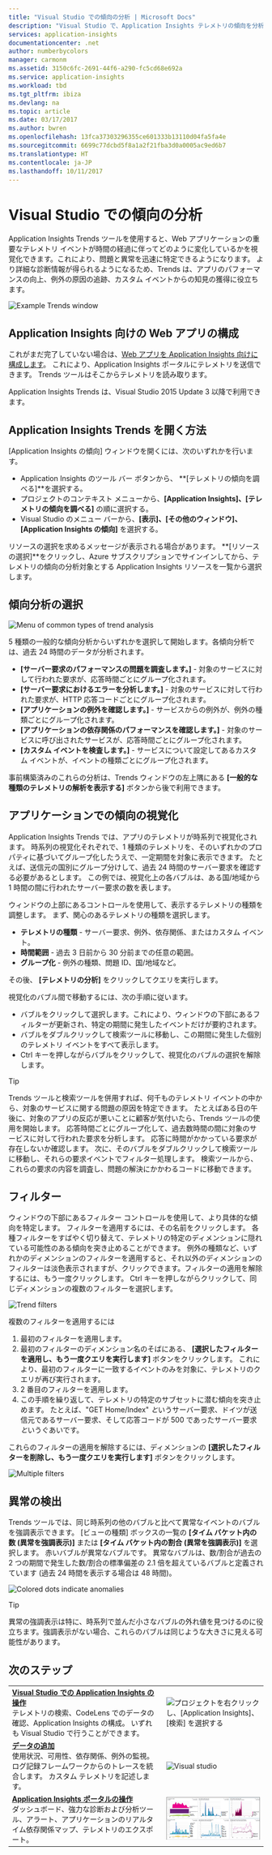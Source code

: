 ```yaml
---
title: "Visual Studio での傾向の分析 | Microsoft Docs"
description: "Visual Studio で、Application Insights テレメトリの傾向を分析、視覚化、調査します。"
services: application-insights
documentationcenter: .net
author: numberbycolors
manager: carmonm
ms.assetid: 3150c6fc-2691-44f6-a290-fc5cd68e692a
ms.service: application-insights
ms.workload: tbd
ms.tgt_pltfrm: ibiza
ms.devlang: na
ms.topic: article
ms.date: 03/17/2017
ms.author: bwren
ms.openlocfilehash: 13fca37303296355ce601333b13110d04fa5fa4e
ms.sourcegitcommit: 6699c77dcbd5f8a1a2f21fba3d0a0005ac9ed6b7
ms.translationtype: HT
ms.contentlocale: ja-JP
ms.lasthandoff: 10/11/2017
---
```

# <a name="analyzing-trends-in-visual-studio"></a>Visual Studio での傾向の分析
Application Insights Trends ツールを使用すると、Web アプリケーションの重要なテレメトリ イベントが時間の経過に伴ってどのように変化しているかを視覚化できます。これにより、問題と異常を迅速に特定できるようになります。 より詳細な診断情報が得られるようになるため、Trends は、アプリのパフォーマンスの向上、例外の原因の追跡、カスタム イベントからの知見の獲得に役立ちます。

![Example Trends window](./media/app-insights-visual-studio-trends/app-insights-trends-hero-750.png)

## <a name="configure-your-web-app-for-application-insights"></a>Application Insights 向けの Web アプリの構成

これがまだ完了していない場合は、[Web アプリを Application Insights 向けに構成します](app-insights-overview.md)。 これにより、Application Insights ポータルにテレメトリを送信できます。 Trends ツールはそこからテレメトリを読み取ります。

Application Insights Trends は、Visual Studio 2015 Update 3 以降で利用できます。

## <a name="open-application-insights-trends"></a>Application Insights Trends を開く方法
[Application Insights の傾向] ウィンドウを開くには、次のいずれかを行います。

* Application Insights のツール バー ボタンから、 **[テレメトリの傾向を調べる]**を選択する。
* プロジェクトのコンテキスト メニューから、**[Application Insights]、[テレメトリの傾向を調べる]** の順に選択する。
* Visual Studio のメニュー バーから、**[表示]、[その他のウィンドウ]、[Application Insights の傾向]** を選択する。

リソースの選択を求めるメッセージが表示される場合があります。 **[リソースの選択]**をクリックし、Azure サブスクリプションでサインインしてから、テレメトリの傾向の分析対象とする Application Insights リソースを一覧から選択します。

## <a name="choose-a-trend-analysis"></a>傾向分析の選択
![Menu of common types of trend analysis](./media/app-insights-visual-studio-trends/app-insights-trends-1-750.png)

5 種類の一般的な傾向分析からいずれかを選択して開始します。各傾向分析では、過去 24 時間のデータが分析されます。

* **[サーバー要求のパフォーマンスの問題を調査します。]** - 対象のサービスに対して行われた要求が、応答時間ごとにグループ化されます。
* **[サーバー要求におけるエラーを分析します。]** - 対象のサービスに対して行われた要求が、HTTP 応答コードごとにグループ化されます。
* **[アプリケーションの例外を確認します。]** - サービスからの例外が、例外の種類ごとにグループ化されます。
* **[アプリケーションの依存関係のパフォーマンスを確認します。]** - 対象のサービスに呼び出されたサービスが、応答時間ごとにグループ化されます。
* **[カスタム イベントを検査します。]** - サービスについて設定してあるカスタム イベントが、イベントの種類ごとにグループ化されます。

事前構築済みのこれらの分析は、Trends ウィンドウの左上隅にある **[一般的な種類のテレメトリの解析を表示する]** ボタンから後で利用できます。

## <a name="visualize-trends-in-your-application"></a>アプリケーションでの傾向の視覚化
Application Insights Trends では、アプリのテレメトリが時系列で視覚化されます。 時系列の視覚化それぞれで、1 種類のテレメトリを、そのいずれかのプロパティに基づいてグループ化したうえで、一定期間を対象に表示できます。 たとえば、送信元の国別にグループ分けして、過去 24 時間のサーバー要求を確認する必要があるとします。 この例では、視覚化上の各バブルは、ある国/地域から 1 時間の間に行われたサーバー要求の数を表します。

ウィンドウの上部にあるコントロールを使用して、表示するテレメトリの種類を調整します。 まず、関心のあるテレメトリの種類を選択します。

* **テレメトリの種類** - サーバー要求、例外、依存関係、またはカスタム イベント。
* **時間範囲** - 過去 3 日前から 30 分前までの任意の範囲。
* **グループ化** - 例外の種類、問題 ID、国/地域など。

その後、 **[テレメトリの分析]** をクリックしてクエリを実行します。

視覚化のバブル間で移動するには、次の手順に従います。

* バブルをクリックして選択します。これにより、ウィンドウの下部にあるフィルターが更新され、特定の期間に発生したイベントだけが要約されます。
* バブルをダブルクリックして検索ツールに移動し、この期間に発生した個別のテレメトリ イベントをすべて表示します。
* Ctrl キーを押しながらバブルをクリックして、視覚化のバブルの選択を解除します。

> [!TIP]
> Trends ツールと検索ツールを併用すれば、何千ものテレメトリ イベントの中から、対象のサービスに関する問題の原因を特定できます。 たとえばある日の午後に、対象のアプリの反応が悪いことに顧客が気付いたら、Trends ツールの使用を開始します。 応答時間ごとにグループ化して、過去数時間の間に対象のサービスに対して行われた要求を分析します。 応答に時間がかかっている要求が存在しないか確認します。 次に、そのバブルをダブルクリックして検索ツールに移動し、それらの要求イベントでフィルター処理します。 検索ツールから、これらの要求の内容を調査し、問題の解決にかかわるコードに移動できます。
> 
> 

## <a name="filter"></a>フィルター
ウィンドウの下部にあるフィルター コントロールを使用して、より具体的な傾向を特定します。 フィルターを適用するには、その名前をクリックします。 各種フィルターをすばやく切り替えて、テレメトリの特定のディメンションに隠れている可能性のある傾向を突き止めることができます。 例外の種類など、いずれかのディメンションのフィルターを適用すると、それ以外のディメンションのフィルターは淡色表示されますが、クリックできます。フィルターの適用を解除するには、もう一度クリックします。 Ctrl キーを押しながらクリックして、同じディメンションの複数のフィルターを選択します。

![Trend filters](./media/app-insights-visual-studio-trends/TrendsFiltering-750.png)

複数のフィルターを適用するには 

1. 最初のフィルターを適用します。 
2. 最初のフィルターのディメンション名のそばにある、 **[選択したフィルターを適用し、もう一度クエリを実行します]** ボタンをクリックします。 これにより、最初のフィルターに一致するイベントのみを対象に、テレメトリのクエリが再び実行されます。 
3. 2 番目のフィルターを適用します。 
4. この手順を繰り返して、テレメトリの特定のサブセットに潜む傾向を突き止めます。 たとえば、"GET Home/Index" *と*いうサーバー要求、ドイツが送信元であるサーバー要求、そして応答コードが 500 であったサーバー要求*と*いうぐあいです。 

これらのフィルターの適用を解除するには、ディメンションの **[選択したフィルターを削除し、もう一度クエリを実行します]** ボタンをクリックします。

![Multiple filters](./media/app-insights-visual-studio-trends/TrendsFiltering2-750.png)

## <a name="find-anomalies"></a>異常の検出
Trends ツールでは、同じ時系列の他のバブルと比べて異常なイベントのバブルを強調表示できます。 [ビューの種類] ボックスの一覧の **[タイム バケット内の数 (異常を強調表示)]** または **[タイム バケット内の割合 (異常を強調表示)]** を選択します。 赤いバブルが異常なバブルです。 異常なバブルは、数/割合が過去の 2 つの期間で発生した数/割合の標準偏差の 2.1 倍を超えているバブルと定義されています (過去 24 時間を表示する場合は 48 時間)。

![Colored dots indicate anomalies](./media/app-insights-visual-studio-trends/TrendsAnomalies-750.png)

> [!TIP]
> 異常の強調表示は特に、時系列で並んだ小さなバブルの外れ値を見つけるのに役立ちます。強調表示がない場合、これらのバブルは同じような大きさに見える可能性があります。  
> 
> 

## <a name="next"></a>次のステップ
|  |  |
| --- | --- |
| **[Visual Studio での Application Insights の操作](app-insights-visual-studio.md)**<br/>テレメトリの検索、CodeLens でのデータの確認、Application Insights の構成。 いずれも Visual Studio で行うことができます。 |![プロジェクトを右クリックし、[Application Insights]、[検索] を選択する](./media/app-insights-visual-studio-trends/34.png) |
| **[データの追加](app-insights-asp-net-more.md)**<br/>使用状況、可用性、依存関係、例外の監視。 ログ記録フレームワークからのトレースを統合します。 カスタム テレメトリを記述します。 |![Visual studio](./media/app-insights-visual-studio-trends/64.png) |
| **[Application Insights ポータルの操作](app-insights-dashboards.md)**<br/>ダッシュボード、強力な診断および分析ツール、アラート、アプリケーションのリアルタイム依存関係マップ、テレメトリのエクスポート。 |![Visual studio](./media/app-insights-visual-studio-trends/62.png) |

